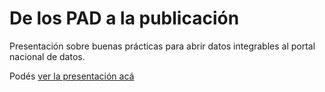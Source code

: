 # De los PAD a la publicación

Presentación sobre buenas prácticas para abrir datos integrables al portal nacional de datos.

Podés [ver la presentación acá](https://datosgobar.github.io/presentacion-pad-publicacion/)
